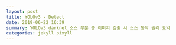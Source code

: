 ```yaml
---
layout: post
title: YOLOv3 - Detect
date: 2019-06-22 16:39
summary: YOLOv3 darknet 소스 부분 중 이미지 검출 시 소스 동작 원리 요약
categories: jekyll pixyll
---
```

